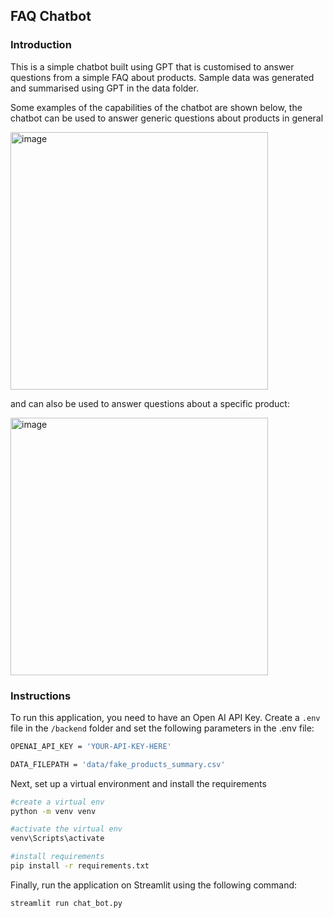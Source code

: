 ## FAQ Chatbot

### Introduction

This is a simple chatbot built using GPT that is customised to answer questions from a simple FAQ about products.
Sample data was generated and summarised using GPT in the data folder. 

Some examples of the capabilities of the chatbot are shown below, the chatbot can be used to answer generic questions about products in general

<img width="412" alt="image" src="https://github.com/gracech5/projects-/assets/119866759/3eb153fa-bda2-462f-b10b-13d511283517">

and can also be used to answer questions about a specific product: 

<img width="412" alt="image" src="https://github.com/gracech5/projects-/assets/119866759/53ef94ce-50fe-4665-b554-cd15b89fcde8">



### Instructions 

To run this application, you need to have an Open AI API Key. Create a `.env` file in the `/backend` folder and set the following parameters in the .env file:

```bash
OPENAI_API_KEY = 'YOUR-API-KEY-HERE'

DATA_FILEPATH = 'data/fake_products_summary.csv'

```
Next, set up a virtual environment and install the requirements 
```bash
#create a virtual env
python -m venv venv

#activate the virtual env
venv\Scripts\activate

#install requirements
pip install -r requirements.txt
```

Finally, run the application on Streamlit using the following command:
```bash
streamlit run chat_bot.py
```

